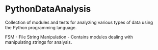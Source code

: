 PythonDataAnalysis
==================

Collection of modules and tests for analyzing various types of data using the Python programming language.

FSM - File String Manipulation - Contains modules dealing with manipulating strings for analysis.
